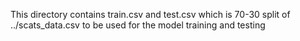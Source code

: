 This directory contains train.csv and test.csv which is 70-30 split of ../scats_data.csv to be used for the model training and testing
